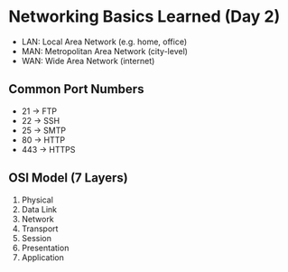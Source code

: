 # Networking Basics Learned (Day 2)

- LAN: Local Area Network (e.g. home, office)  
- MAN: Metropolitan Area Network (city-level)  
- WAN: Wide Area Network (internet)  

## Common Port Numbers
- 21 → FTP  
- 22 → SSH  
- 25 → SMTP  
- 80 → HTTP  
- 443 → HTTPS  

## OSI Model (7 Layers)
1. Physical  
2. Data Link  
3. Network  
4. Transport  
5. Session  
6. Presentation  
7. Application  

